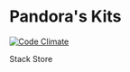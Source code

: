 # Pandora's Kits
[![Code Climate](https://codeclimate.com/github/jdhang/pandoras-kits/badges/gpa.svg)](https://codeclimate.com/github/jdhang/pandoras-kits)

Stack Store


